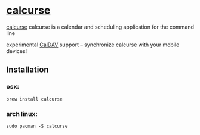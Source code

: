# [calcurse](https://calcurse.org/)

[calcurse](https://github.com/lfos/calcurse) calcurse is a calendar and scheduling application for the command line

experimental [CalDAV](https://en.wikipedia.org/wiki/CalDAV) support – synchronize calcurse with your mobile devices!

## Installation

### osx:

`brew install calcurse`

### arch linux:

`sudo pacman -S calcurse`